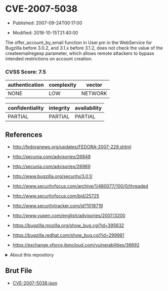 # CVE-2007-5038

- Published: 2007-09-24T00:17:00

- Modified: 2018-10-15T21:40:00

The offer_account_by_email function in User.pm in the WebService for Bugzilla before 3.0.2, and 3.1.x before 3.1.2, does not check the value of the createemailregexp parameter, which allows remote attackers to bypass intended restrictions on account creation.

### CVSS Score: **7.5**

| authentication | complexity | vector |
| --- | --- | --- |
| NONE | LOW | NETWORK |

| confidentiality | integrity | availability |
| --- | --- | --- |
| PARTIAL | PARTIAL | PARTIAL |

## References

* http://fedoranews.org/updates/FEDORA-2007-229.shtml

* http://secunia.com/advisories/26848

* http://secunia.com/advisories/26969

* http://www.bugzilla.org/security/3.0.1/

* http://www.securityfocus.com/archive/1/480077/100/0/threaded

* http://www.securityfocus.com/bid/25725

* http://www.securitytracker.com/id?1018719

* http://www.vupen.com/english/advisories/2007/3200

* https://bugzilla.mozilla.org/show_bug.cgi?id=395632

* https://bugzilla.redhat.com/show_bug.cgi?id=299981

* https://exchange.xforce.ibmcloud.com/vulnerabilities/36692

<details>
<summary>About this repository</summary> 

  This repository is part of the project [Live Hack CVE](https://github.com/Live-Hack-CVE). Main website can be found [www.live-hack.org](https://www.live-hack.org) 
  
  Made by [Sn0wAlice](https://github.com/Sn0wAlice) for the people that care about security and need to have a feed of the latest CVEs. Hope you enjoy it, don't forget to star the repo and follow me on [Twitter](https://twitter.com/Sn0wAlice) and [Github](https://github.com/Sn0wAlice). And that is my [personnal website](https://www.alice-snow.me/)

  - [Home Page](https://github.com/Live-Hack-CVE)
  - [Framework](https://github.com/Live-Hack-CVE/cve-framework)
  - [CVE database](https://github.com/Live-Hack-CVE/full_database)
  - [Changelog](https://github.com/Live-Hack-CVE/Changelog)
</details>

## Brut File

* [CVE-2007-5038.json](https://raw.githubusercontent.com/Live-Hack-CVE/full_database/main/cves/2007/CVE-2007-5038.json)

